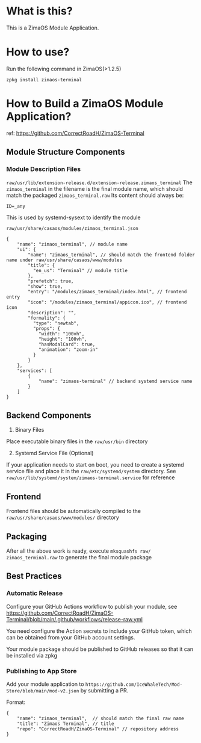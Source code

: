# What is this?
This is a ZimaOS Module Application.

# How to use?
Run the following command in ZimaOS(>1.2.5)
```
zpkg install zimaos-terminal
```

# How to Build a ZimaOS Module Application?
ref: https://github.com/CorrectRoadH/ZimaOS-Terminal
## Module Structure Components
### Module Description Files
`raw/usr/lib/extension-release.d/extension-release.zimaos_terminal`
The `zimaos_terminal` in the filename is the final module name, which should match the packaged `zimaos_terminal.raw`
Its content should always be:
```
ID=_any
```
This is used by systemd-sysext to identify the module

`raw/usr/share/casaos/modules/zimaos_terminal.json`
```
{
    "name": "zimaos_terminal", // module name
    "ui": {
        "name": "zimaos_terminal", // should match the frontend folder name under raw/usr/share/casaos/www/modules
        "title": {
          "en_us": "Terminal" // module title
        },
        "prefetch": true,
        "show": true,
        "entry": "/modules/zimaos_terminal/index.html", // frontend entry
        "icon": "/modules/zimaos_terminal/appicon.ico", // frontend icon
        "description": "", 
        "formality": {
          "type": "newtab",
          "props": {
            "width": "100vh",
            "height": "100vh",
            "hasModalCard": true,
            "animation": "zoom-in"
          }
        }
    },
    "services": [
        {
            "name": "zimaos-terminal" // backend systemd service name
        }
    ]     
}
```

## Backend Components
1. Binary Files

Place executable binary files in the `raw/usr/bin` directory

2. Systemd Service File (Optional)

If your application needs to start on boot, you need to create a systemd service file and place it in the `raw/etc/systemd/system` directory. See `raw/usr/lib/systemd/system/zimaos-terminal.service` for reference

## Frontend
Frontend files should be automatically compiled to the `raw/usr/share/casaos/www/modules/` directory

## Packaging
After all the above work is ready, execute `mksquashfs raw/ zimaos_terminal.raw` to generate the final module package

## Best Practices
### Automatic Release
Configure your GitHub Actions workflow to publish your module, see https://github.com/CorrectRoadH/ZimaOS-Terminal/blob/main/.github/workflows/release-raw.yml

You need configure the Action secrets to include your GitHub token, which can be obtained from your GitHub account settings.

Your module package should be published to GitHub releases so that it can be installed via zpkg

### Publishing to App Store
Add your module application to `https://github.com/IceWhaleTech/Mod-Store/blob/main/mod-v2.json` by submitting a PR.

Format:
```
{
    "name": "zimaos_terminal",  // should match the final raw name
    "title": "Zimaos Terminal", // title
    "repo": "CorrectRoadH/ZimaOS-Terminal" // repository address
}
```
